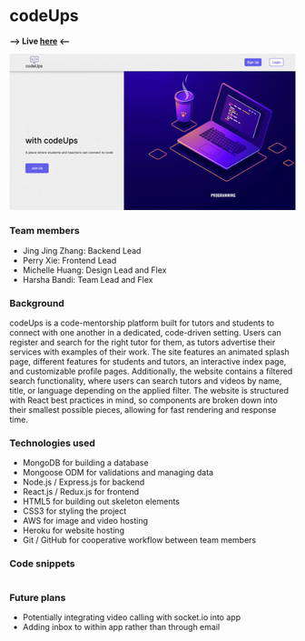 # codeUps

**--> Live [here](https://codeups.herokuapp.com/) <--**

![codeUps.gif](https://github.com/ggharsha/codeUps/blob/main/readme_assets/splash_page.gif)

### Team members
* Jing Jing Zhang: Backend Lead
* Perry Xie: Frontend Lead
* Michelle Huang: Design Lead and Flex
* Harsha Bandi: Team Lead and Flex

### Background
codeUps is a code-mentorship platform built for tutors and students to connect with one another in a dedicated, code-driven setting. Users can register and search for the right tutor for them, as tutors advertise their services with examples of their work. The site features an animated splash page, different features for students and tutors, an interactive index page, and customizable profile pages. Additionally, the website contains a filtered search functionality, where users can search tutors and videos by name, title, or language depending on the applied filter. The website is structured with React best practices in mind, so components are broken down into their smallest possible pieces, allowing for fast rendering and response time.

### Technologies used
* MongoDB for building a database
* Mongoose ODM for validations and managing data
* Node.js / Express.js for backend
* React.js / Redux.js for frontend
* HTML5 for building out skeleton elements
* CSS3 for styling the project
* AWS for image and video hosting
* Heroku for website hosting
* Git / GitHub for cooperative workflow between team members

### Code snippets

```js

```

### Future plans
* Potentially integrating video calling with socket.io into app
* Adding inbox to within app rather than through email
